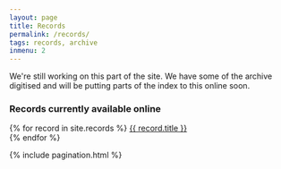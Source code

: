 ```yaml
---
layout: page
title: Records
permalink: /records/
tags: records, archive
inmenu: 2
---
```


We're still working on this part of the site. We have some of the archive digitised and will be putting parts of the index to this online soon. 



### Records currently available online

{% for record in site.records %}
  <a href="{{record.url}}">{{ record.title }}</a>  
{% endfor %}

{% include pagination.html %}
  